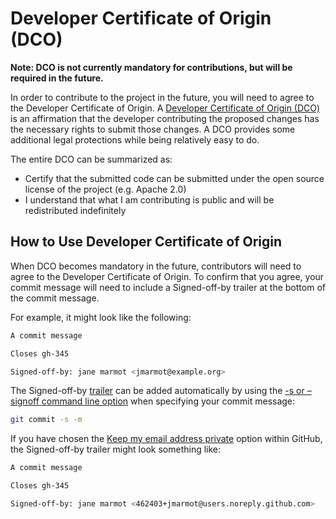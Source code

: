 # Developer Certificate of Origin (DCO)

**Note: DCO is not currently mandatory for contributions, but will be required in the future.**

In order to contribute to the project in the future, you will need to agree to the Developer Certificate of Origin. A [Developer Certificate of Origin (DCO)](https://developercertificate.org/)
is an affirmation that the developer contributing the proposed changes has the necessary rights to submit those changes.
A DCO provides some additional legal protections while being relatively easy to do.

The entire DCO can be summarized as:

- Certify that the submitted code can be submitted under the open source license of the project (e.g. Apache 2.0)
- I understand that what I am contributing is public and will be redistributed indefinitely

## How to Use Developer Certificate of Origin

When DCO becomes mandatory in the future, contributors will need to agree to the Developer Certificate of Origin. To confirm that you agree, your commit message will need to include a Signed-off-by trailer at the bottom of the commit message.

For example, it might look like the following:

```bash
A commit message

Closes gh-345

Signed-off-by: jane marmot <jmarmot@example.org>
```

The Signed-off-by [trailer](https://git-scm.com/docs/git-interpret-trailers) can be added automatically by using the [-s or –signoff command line option](https://git-scm.com/docs/git-commit/2.13.7#Documentation/git-commit.txt--s) when specifying your commit message:

```bash
git commit -s -m
```

If you have chosen the [Keep my email address private](https://docs.github.com/en/account-and-profile/setting-up-and-managing-your-personal-account-on-github/managing-email-preferences/setting-your-commit-email-address#about-commit-email-addresses) option within GitHub, the Signed-off-by trailer might look something like:

```bash
A commit message

Closes gh-345

Signed-off-by: jane marmot <462403+jmarmot@users.noreply.github.com>
```
